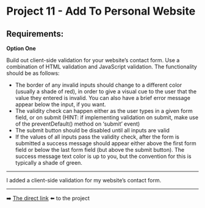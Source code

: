 # Project 11 - Add To Personal Website

## Requirements:

**Option One**

Build out client-side validation for your website’s contact form. Use a combination of HTML validation and JavaScript validation. The functionality should be as follows:
- The border of any invalid inputs should change to a different color (usually a shade of red), in order to give a visual cue to the user that the value they entered is invalid. You can also have a brief error message appear below the input, if you want.
- The validity check can happen either as the user types in a given form field, or on submit (HINT: if implementing validation on submit, make use of the preventDefault() method on ‘submit’ event)
- The submit button should be disabled until all inputs are valid
- If the values of all inputs pass the validity check, after the form is submitted a success message should appear either above the first form field or below the last form field (but above the submit button). The success message text color is up to you, but the convention for this is typically a shade of green.

---

I added a client-side validation for my website’s contact form.

---

➡️ [The direct link](https://AndrewAxen.github.io/Project11-AddToPersonalWebsite) ⬅️ to the project
